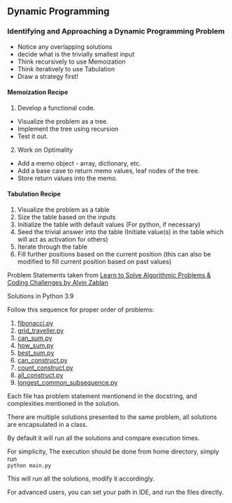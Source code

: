## Dynamic Programming

### Identifying and Approaching a Dynamic Programming Problem
- Notice any overlapping solutions
- decide what is the trivially smallest input
- Think recursively to use Memoization
- Think iteratively to use Tabulation
- Draw a strategy first!

#### Memoization Recipe

1. Develop a functional code.
-  Visualize the problem as a tree.
-  Implement the tree using recursion
-  Test it out.

2. Work on Optimality
- Add a memo object - array, dictionary, etc.
- Add a base case to return memo values, leaf nodes of the tree.
- Store return values into the memo.

#### Tabulation Recipe

1. Visualize the problem as a table
2. Size the table based on the inputs
3. Initialize the table with default values (For python, if necessary)
4. Seed the trivial answer into the table (Initiate value(s) in
the table which will act as activation for others)
5. Iterate through the table
6. Fill further positions based on the current position
(this can also be modified to fill current position based on past values)



Problem Statements taken from [Learn to Solve Algorithmic Problems & Coding Challenges by Alvin Zablan](https://youtu.be/oBt53YbR9Kk)

Solutions in Python 3.9

Follow this sequence for proper order of problems:

1. [fibonacci.py](https://github.com/shreyansh96/dynamic-programming/blob/main/problems/fibonacci.py)
2. [grid_traveller.py](https://github.com/shreyansh96/dynamic-programming/blob/main/problems/grid_traveller.py)
3. [can_sum.py](https://github.com/shreyansh96/dynamic-programming/blob/main/problems/can_sum.py)
4. [how_sum.py](https://github.com/shreyansh96/dynamic-programming/blob/main/problems/how_sum.py)
5. [best_sum.py](https://github.com/shreyansh96/dynamic-programming/blob/main/problems/best_sum.py)
6. [can_construct.py](https://github.com/shreyansh96/dynamic-programming/blob/main/problems/can_construct.py)
7. [count_construct.py](https://github.com/shreyansh96/dynamic-programming/blob/main/problems/count_construct.py)
8. [all_construct.py](https://github.com/shreyansh96/dynamic-programming/blob/main/problems/all_construct.py)
9. [longest_common_subsequence.py](https://github.com/shreyansh96/dynamic-programming/blob/main/problems/longest_common_subsequence.py)

Each file has problem statement mentionend in the docstring, and complexities mentioned in the solution.

There are multiple solutions presented to the same problem, all solutions are encapsulated  in a class.

By default it will run all the solutions and compare execution times.

For simplicity, The execution should be done from home directory, simply run  
`python main.py`

This will run all the solutions, modify it accordingly.

For advanced users, you can set your path in IDE, and run the files directly.
